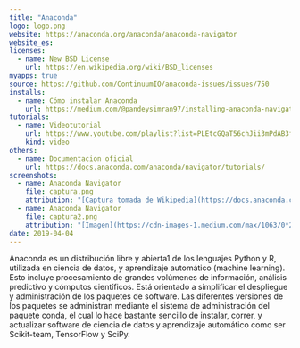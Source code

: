 ```yaml
---
title: "Anaconda"
logo: logo.png
website: https://anaconda.org/anaconda/anaconda-navigator
website_es: 
licenses:
  - name: New BSD License
    url: https://en.wikipedia.org/wiki/BSD_licenses
myapps: true
source: https://github.com/ContinuumIO/anaconda-issues/issues/750
installs:
  - name: Cómo instalar Anaconda
    url: https://medium.com/@pandeysimran97/installing-anaconda-navigator-in-5-simple-steps-for-deep-learning-projects-c7c794f1768d
tutorials:
  - name: Videotutorial 
    url: https://www.youtube.com/playlist?list=PLEtcGQaT56chJii3mPdAB3fw4UU6Kr8Y1
    kind: video
others:
  - name: Documentacion oficial
    url: https://docs.anaconda.com/anaconda/navigator/tutorials/
screenshots:
  - name: Anaconda Navigator
    file: captura.png
    attribution: "[Captura tomada de Wikipedia](https://docs.anaconda.com/_images/navigator-home-1-6.png)"
  - name: Anaconda Navigator
    file: captura2.png
    attribution: "[Imagen](https://cdn-images-1.medium.com/max/1063/0*2mpiZsLQgaXzP7aY.png)"
date: 2019-04-04
---
```


Anaconda es un distribución libre y abierta1​ de los lenguajes Python y R, utilizada en ciencia de datos, y aprendizaje automático (machine learning). Esto incluye procesamiento de grandes volúmenes de información, análisis predictivo y cómputos científicos. Está orientado a simplificar el despliegue y administración de los paquetes de software.
Las diferentes versiones de los paquetes se administran mediante el sistema de administración del paquete conda, el cual lo hace bastante sencillo de instalar, correr, y actualizar software de ciencia de datos y aprendizaje automático como ser Scikit-team, TensorFlow y SciPy.